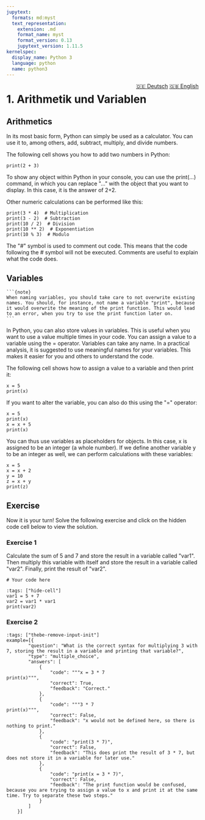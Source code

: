 ```yaml
---
jupytext:
  formats: md:myst
  text_representation:
    extension: .md
    format_name: myst
    format_version: 0.13
    jupytext_version: 1.11.5
kernelspec:
  display_name: Python 3
  language: python
  name: python3
---
```

<div style="float: right;">
  <a href="../../../de/arithmetics.html" style="margin-left: 10px;">🇩🇪 Deutsch</a>
  <a href="../../../en/arithmetics.html">🇬🇧 English</a>
</div>

# 1. Arithmetik und Variablen

## Arithmetics
In its most basic form, Python can simply be used as a calculator. You can use it to, among others, add, subtract, multiply, and divide numbers.

The following cell shows you how to add two numbers in Python:
```{code-cell}
print(2 + 3)
```
To show any object within Python in your console, you can use the print(...) command, in which you can replace "..." with the object that you want to display. In this case, it is the answer of 2+2.

Other numeric calculations can be performed like this:
```{code-cell}
print(3 * 4)  # Multiplication
print(3 - 2)  # Subtraction
print(10 / 2)  # Division
print(10 ** 2)  # Exponentiation
print(10 % 3)  # Modulo
```
The "#" symbol is used to comment out code. This means that the code following the # symbol will not be executed. Comments are useful to explain what the code does.

## Variables
````{margin}
```{note}
When naming variables, you should take care to not overwrite existing names. You should, for instance, not name a variable "print", because it would overwrite the meaning of the print function. This would lead to an error, when you try to use the print function later on.
```
````
In Python, you can also store values in variables. This is useful when you want to use a value multiple times in your code. You can assign a value to a variable using the = operator. 
Variables can take any name. In a practical analysis, it is suggested to use meaningful names for your variables. This makes it easier for you and others to understand the code.

The following cell shows how to assign a value to a variable and then print it:
```{code-cell}
x = 5
print(x)
```

If you want to alter the variable, you can also do this using the "=" operator:
```{code-cell}
x = 5
print(x)
x = x + 5
print(x)
```

You can thus use variables as placeholders for objects. In this case, x is assigned to be an integer (a whole number). If we define another variable y to be an integer as well, we can perform calculations with these variables:
```{code-cell}
x = 5
x = x + 2
y = 10
z = x + y
print(z)
```

## Exercise
Now it is your turn! Solve the following exercise and click on the hidden code cell below to view the solution.

### Exercise 1
Calculate the sum of 5 and 7 and store the result in a variable called "var1". Then multiply this variable with itself and store the result in a variable called "var2". Finally, print the result of "var2". 
```{code-cell}
# Your code here
```
```{code-cell}
:tags: ["hide-cell"]
var1 = 5 + 7
var2 = var1 * var1
print(var2)
```

### Exercise 2
```{code-cell}
:tags: ["thebe-remove-input-init"]
example=[{
        "question": "What is the correct syntax for multiplying 3 with 7, storing the result in a variable and printing that variable?",
        "type": "multiple_choice",
        "answers": [
            {
                "code": """x = 3 * 7
print(x)""",
                "correct": True,
                "feedback": "Correct." 
            },
            {
                "code": """3 * 7
print(x)""",
                "correct": False,
                "feedback": "x would not be defined here, so there is nothing to print."
            },
            {
                "code": "print(3 * 7)",
                "correct": False,
                "feedback": "This does print the result of 3 * 7, but does not store it in a variable for later use."
            },
            {
                "code": "print(x = 3 * 7)",
                "correct": False,
                "feedback": "The print function would be confused, because you are trying to assign a value to x and print it at the same time. Try to separate these two steps."
            }
        ]
    }]
```